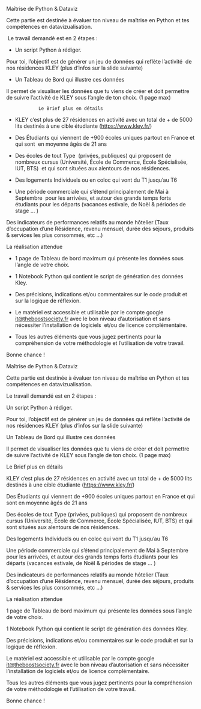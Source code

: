 


Maîtrise de Python & Dataviz


Cette partie est destinée à évaluer ton niveau de maîtrise en Python 
et tes compétences en datavizualisation.

 Le travail demandé est en 2 étapes :  
* Un script Python à rédiger.

Pour toi, l’objectif est de générer un jeu de données qui reflète l’activité  de nos résidences KLEY (plus d’infos sur la slide suivante) 

* Un Tableau de Bord qui illustre ces données




Il permet de visualiser les données que tu viens de créer et doit permettre de suivre l’activité de KLEY sous l’angle de ton choix. (1 page max)



				Le Brief plus en détails

* KLEY c’est plus de 27 résidences en activité avec un total de + de 5000 lits destinés à une cible étudiante (https://www.kley.fr/)   
* Des Étudiants qui viennent de +900 écoles uniques partout en France et qui sont  en moyenne âgés de 21 ans

* Des écoles de tout Type  (privées, publiques) qui proposent de nombreux cursus (Université, École de Commerce, École Spécialisée, IUT, BTS)  et qui sont situées aux alentours de nos résidences.

* Des logements Individuels ou en coloc qui vont du T1 jusqu’au T6 

* Une période commerciale qui s’étend principalement de Mai à Septembre  pour les arrivées, et autour des grands temps forts étudiants pour les départs (vacances estivale, de Noël & périodes de stage … )

Des indicateurs de performances relatifs au monde hôtelier 
(Taux d’occupation d’une Résidence, revenu mensuel, durée des séjours, 
produits & services les plus consommés, etc …)





La réalisation attendue



* 1 page de Tableau de bord maximum qui présente les données sous l’angle de votre choix.

* 1 Notebook Python qui contient le script de génération des données Kley.

* Des précisions, indications et/ou commentaires sur le code produit et sur la logique de réflexion.

* Le matériel est accessible et utilisable par le compte google it@theboostsociety.fr avec le bon niveau d’autorisation et sans nécessiter l’installation de logiciels  et/ou de licence complémentaire.

* Tous les autres éléments que vous jugez pertinents pour la compréhension de votre méthodologie et l’utilisation de votre travail.



Bonne chance ! 


Maîtrise de Python & Dataviz


Cette partie est destinée à évaluer ton niveau de maîtrise en Python 
et tes compétences en datavizualisation. 

Le travail demandé est en 2 étapes : 


Un script Python à rédiger.

Pour toi, l’objectif est de générer un jeu de données qui reflète l’activité 
de nos résidences KLEY (plus d’infos sur la slide suivante) 

Un Tableau de Bord qui illustre ces données

Il permet de visualiser les données que tu viens de créer et doit permettre de suivre l’activité de KLEY sous l’angle de ton choix. (1 page max)



Le Brief plus en détails

KLEY c’est plus de 27 résidences en activité avec un total de + de 5000 lits destinés à une cible étudiante (https://www.kley.fr/) 


Des Étudiants qui viennent de +900 écoles uniques partout en France et qui sont 
en moyenne âgés de 21 ans

Des écoles de tout Type  (privées, publiques) qui proposent de nombreux cursus (Université, École de Commerce, École Spécialisée, IUT, BTS) 
et qui sont situées aux alentours de nos résidences.

Des logements Individuels ou en coloc qui vont du T1 jusqu’au T6 

Une période commerciale qui s’étend principalement de Mai à Septembre 
pour les arrivées, et autour des grands temps forts étudiants pour les départs (vacances estivale, de Noël & périodes de stage … )

Des indicateurs de performances relatifs au monde hôtelier 
(Taux d’occupation d’une Résidence, revenu mensuel, durée des séjours, 
produits & services les plus consommés, etc …)



La réalisation attendue

1 page de Tableau de bord maximum qui présente les données sous l’angle de votre choix.

1 Notebook Python qui contient le script de génération des données Kley.

Des précisions, indications et/ou commentaires sur le code produit et sur la logique de réflexion.

Le matériel est accessible et utilisable par le compte google it@theboostsociety.fr avec le bon niveau d’autorisation et sans nécessiter l’installation de logiciels 
et/ou de licence complémentaire.

Tous les autres éléments que vous jugez pertinents pour la compréhension de votre méthodologie et l’utilisation de votre travail.



Bonne chance ! 
